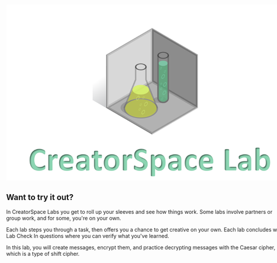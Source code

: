 
<figure class="snippetimg" style="margin: 0 auto;width:150%">
  <img src=".guides/img/LabIntro.PNG">
  
<br>

## Want to try it out?
In CreatorSpace Labs you get to roll up your sleeves and see how things work.  Some labs involve partners or group work, and for some, you're on your own.

Each lab steps you through a task, then offers you a chance to get creative on your own.  Each lab concludes with Lab Check In questions where you can verify what you've learned.

In this lab, you will create messages, encrypt them, and practice decrypting messages with the Caesar cipher, which is a type of shift cipher.
